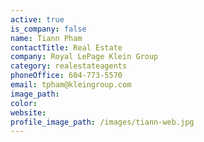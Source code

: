 ```yaml
---
active: true
is_company: false
name: Tiann Pham
contactTitle: Real Estate
company: Royal LePage Klein Group
category: realestateagents
phoneOffice: 604-773-5570
email: tpham@kleingroup.com
image_path:
color:
website:
profile_image_path: /images/tiann-web.jpg
---
```



